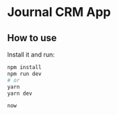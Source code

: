 # Journal CRM App

## How to use

Install it and run:

```bash
npm install
npm run dev
# or
yarn
yarn dev
```

```bash
now
```

